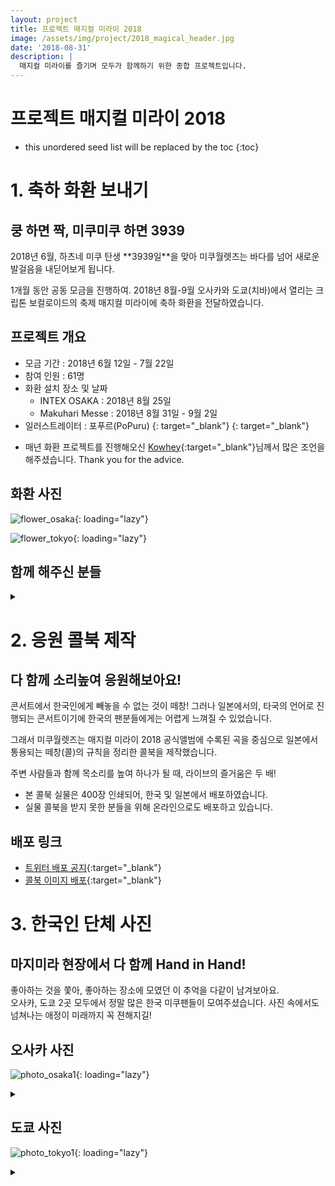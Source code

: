```yaml
---
layout: project
title: 프로젝트 매지컬 미라이 2018
image: /assets/img/project/2018_magical_header.jpg
date: '2018-08-31'
description: |
  매지컬 미라이를 즐기며 모두가 함께하기 위한 종합 프로젝트입니다.
---
```


# 프로젝트 매지컬 미라이 2018

* this unordered seed list will be replaced by the toc
{:toc}

# 1. 축하 화환 보내기
<h2>쿵 하면 짝, 미쿠미쿠 하면 3939</h2>
2018년 6월, 하츠네 미쿠 탄생 **3939일**을 맞아 미쿠월렛즈는 바다를 넘어 새로운 발걸음을 내딛어보게 됩니다.

1개월 동안 공동 모금을 진행하여. 2018년 8월-9월 오사카와 도쿄(치바)에서 열리는 크립톤 보컬로이드의 축제 매지컬 미라이에 축하 화환을 전달하였습니다.

## 프로젝트 개요
- 모금 기간 : 2018년 6월 12일 - 7월 22일
- 참여 인원 : 61명
- 화환 설치 장소 및 날짜
  - INTEX OSAKA : 2018년 8월 25일
  - Makuhari Messe : 2018년 8월 31일 - 9월 2일
- 일러스트레이터 : 포푸르(PoPuru) [<i class="fab fa-twitter" style="color: #1DA1F2;"></i>](https://twitter.com/dr_poapo){: target="_blank"} [<i class="icon-pixiv"></i>](https://www.pixiv.net/users/12929463){: target="_blank"}
* 매년 화환 프로젝트를 진행해오신 [Kowhey](https://twitter.com/kowhey_mhotaku){:target="_blank"}님께서 많은 조언을 해주셨습니다. Thank you for the advice.

## 화환 사진
![flower_osaka](/assets/img/project/2018_flower_osaka.jpg){: loading="lazy"}

![flower_tokyo](/assets/img/project/2018_flower_tokyo.jpg){: loading="lazy"}

## 함께 해주신 분들
<details>
<summary data-closed="펼치기" data-open="접기"></summary>
<!-- 스타일 적용시 div 래핑 -->
<div markdown="1" style="padding: 15px 0">

![flower_list](/assets/img/project/2018_mm2018_flower_list.jpg){: loading="lazy"}

</div>
</details>


# 2. 응원 콜북 제작
<h2>다 함께 소리높여 응원해보아요!</h2>
콘서트에서 한국인에게 빼놓을 수 없는 것이 떼창!  
그러나 일본에서의, 타국의 언어로 진행되는 콘서트이기에 한국의 팬분들에게는 어렵게 느껴질 수 있었습니다.

그래서 미쿠월렛즈는 매지컬 미라이 2018 공식앨범에 수록된 곡을 중심으로 일본에서 통용되는 떼창(콜)의 규칙을 정리한 콜북을 제작했습니다.

주변 사람들과 함께 목소리를 높여 하나가 될 때, 라이브의 즐거움은 두 배!  

- 본 콜북 실물은 400장 인쇄되어, 한국 및 일본에서 배포하였습니다.
- 실물 콜북을 받지 못한 분들을 위해 온라인으로도 배포하고 있습니다.

## 배포 링크
- [<i class="fab fa-twitter"></i> 트위터 배포 공지](https://twitter.com/MikuWallets/status/1031152079765532672){:target="_blank"}
- [<i class="fab fa-dropbox"></i> 콜북 이미지 배포](https://www.dropbox.com/sh/zs2w7upclxykbq8/AADmMxXMrKziQW2o1F0rXcQua?dl=0){:target="_blank"}

# 3. 한국인 단체 사진
<h2>마지미라 현장에서 다 함께 Hand in Hand!</h2>

좋아하는 것을 쫓아, 좋아하는 장소에 모였던 이 추억을 다같이 남겨보아요.  
오사카, 도쿄 2곳 모두에서 정말 많은 한국 미쿠팬들이 모여주셨습니다. 사진 속에서도 넘쳐나는 애정이 미래까지 꼭 젼해지길!

## 오사카 사진
![photo_osaka1](/assets/img/project/2018_mm2018_photo_osaka1.jpg){: loading="lazy"}
<details>
<summary data-closed="더보기" data-open="접기"></summary>
<!-- 스타일 적용시 div 래핑 -->
<div markdown="1" style="padding: 15px 0">

![photo_osaka2](/assets/img/project/2018_mm2018_photo_osaka2.jpg){: loading="lazy"}

</div>
</details>


## 도쿄 사진
![photo_tokyo1](/assets/img/project/2018_mm2018_photo_tokyo1.jpg){: loading="lazy"}
<details>
<summary data-closed="더보기" data-open="접기"></summary>
<!-- 스타일 적용시 div 래핑 -->
<div markdown="1" style="padding: 15px 0">

![photo_tokyo2](/assets/img/project/2018_mm2018_photo_tokyo2.jpg){: loading="lazy"}
![photo_tokyo3](/assets/img/project/2018_mm2018_photo_tokyo3.jpg){: loading="lazy"}

</div>
</details>
